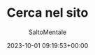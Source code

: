 ---
author: SaltoMentale
comments: false
date: 2023-10-01 09:19:53+00:00
layout: search
slug: search
title: Cerca nel sito
---
